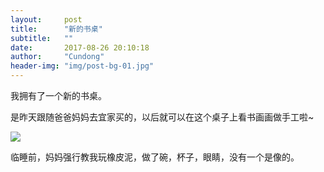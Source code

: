```yaml
---
layout:     post
title:      "新的书桌"
subtitle:   ""
date:       2017-08-26 20:10:18
author:     "Cundong"
header-img: "img/post-bg-01.jpg"
---
```


<p>
	我拥有了一个新的书桌。
</p>

<p>
	是昨天跟随爸爸妈妈去宜家买的，以后就可以在这个桌子上看书画画做手工啦~
</p>

<a href="#">
    <img src="{{ site.baseurl }}/img/map_102.jpg">
</a>

<p>
	临睡前，妈妈强行教我玩橡皮泥，做了碗，杯子，眼睛，没有一个是像的。
</p>